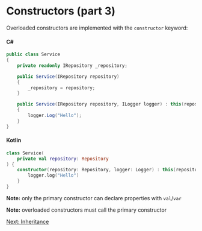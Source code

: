 # Constructors (part 3)
Overloaded constructors are implemented with the `constructor` keyword:

#### C#
```csharp
public class Service
{
    private readonly IRepository _repository;

    public Service(IRepository repository)
    {
        _repository = repository;
    }

    public Service(IRepository repository, ILogger logger) : this(repository)
    {
        logger.Log("Hello");
    }
}
```

#### Kotlin
```kotlin
class Service(
    private val repository: Repository
) {
    constructor(repository: Repository, logger: Logger) : this(repository) {
        logger.log("Hello")
    }
}
```

**Note:** only the primary constructor can declare properties with `val`/`var`

**Note:** overloaded constructors must call the primary constructor

[Next: Inheritance](03-05-inheritance.md)
